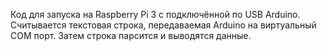 Код для запуска на  Raspberry Pi 3 с подключённой по USB Arduino. Считывается текстовая строка, передаваемая
Arduino на виртуальный COM порт. Затем строка парсится и выводятся данные.
